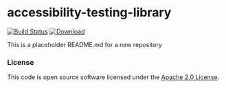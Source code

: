 
# accessibility-testing-library

[![Build Status](https://travis-ci.org/hmrc/accessibility-testing-library.svg?branch=master)](https://travis-ci.org/hmrc/accessibility-testing-library) [ ![Download](https://api.bintray.com/packages/hmrc/releases/accessibility-testing-library/images/download.svg) ](https://bintray.com/hmrc/releases/accessibility-testing-library/_latestVersion)

This is a placeholder README.md for a new repository

### License

This code is open source software licensed under the [Apache 2.0 License]("http://www.apache.org/licenses/LICENSE-2.0.html").
    